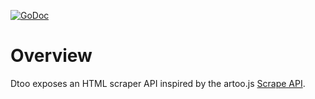 [![GoDoc](https://godoc.org/github.com/dschnare/dtoo?status.svg)](https://godoc.org/github.com/dschnare/dtoo)

# Overview

Dtoo exposes an HTML scraper API inspired by the artoo.js [Scrape API](https://medialab.github.io/artoo/scrape/).